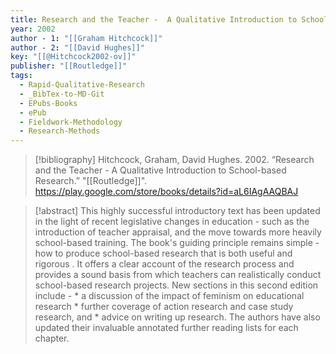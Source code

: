 ```yaml
---
title: Research and the Teacher -  A Qualitative Introduction to School-based Research
year: 2002
author - 1: "[[Graham Hitchcock]]"
author - 2: "[[David Hughes]]"
key: "[[@Hitchcock2002-ov]]"
publisher: "[[Routledge]]"
tags:
  - Rapid-Qualitative-Research
  - _BibTex-to-MD-Git
  - EPubs-Books
  - ePub
  - Fieldwork-Methodology
  - Research-Methods
---
```


> [!bibliography]
> Hitchcock, Graham, David Hughes. 2002. “Research and the Teacher -  A Qualitative Introduction to School-based Research.” "[[Routledge]]". https://play.google.com/store/books/details?id=aL6IAgAAQBAJ

> [!abstract]
> This highly successful introductory text has been updated in the light of recent legislative changes in education - such as the introduction of teacher appraisal, and the move towards more heavily school-based training. The book's guiding principle remains simple -  how to produce school-based research that is both useful and rigorous . It offers a clear account of the research process and provides a sound basis from which teachers can realistically conduct school-based research projects. New sections in this second edition include -  * a discussion of the impact of feminism on educational research * further coverage of action research and case study research, and * advice on writing up research. The authors have also updated their invaluable annotated further reading lists for each chapter.